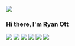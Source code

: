 <img src="https://i.ibb.co/PWMwY7s/calvinhobbs.jpg" >
<h3>Hi there, I'm Ryan Ott </h3>

![](https://img.shields.io/badge/Code-Java-informational?style=flat&logo=java&logoColor=white&color=ffffff)
![](https://img.shields.io/badge/Code-HTML5-informational?style=flat&logo=html5&logoColor=white&color=ffffff)
![](https://img.shields.io/badge/Code-CSS-informational?style=flat&logo=css3&logoColor=white&color=ffffff)
![](https://img.shields.io/badge/Code-Python-informational?style=flat&logo=python&logoColor=white&color=ffffff)
![](https://img.shields.io/badge/Code-JavaScript-informational?style=flat&logo=javascript&logoColor=white&color=ffffff)
![](https://img.shields.io/badge/Code-ReactJS-informational?style=flat&logo=react&logoColor=white&color=ffffff)
